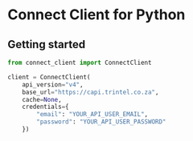 # Connect Client for Python

## Getting started

```python
from connect_client import ConnectClient

client = ConnectClient(
    api_version="v4",
    base_url="https://capi.trintel.co.za",
    cache=None,
    credentials={
        "email": "YOUR_API_USER_EMAIL",
        "password": "YOUR_API_USER_PASSWORD"
    })
```